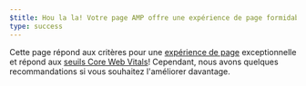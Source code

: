 ```yaml
---
$title: Hou la la! Votre page AMP offre une expérience de page formidable.
type: success
---
```


Cette page répond aux critères pour une [expérience de page](https://developers.google.com/search/docs/guides/page-experience?hl=fr) exceptionnelle et répond aux [seuils Core Web Vitals](http://web.dev/vitals)! Cependant, nous avons quelques recommandations si vous souhaitez l'améliorer davantage.
